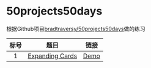 # 50projects50days

根据Github项目[bradtraversy/50projects50days](https://github.com/bradtraversy/50projects50days)做的练习

| 标号 |                   题目                    |                             链接                             |
| :--: | :---------------------------------------: | :----------------------------------------------------------: |
|  1   | [Expanding Cards](50projects50days/day1/) | [Demo](50projects50days/day1/Expanding%20Cards.html ':ignore') |
